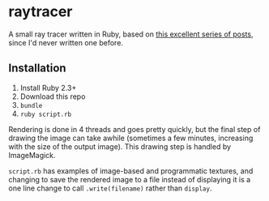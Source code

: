 # raytracer

A small ray tracer written in Ruby, based on
[this excellent series of posts](https://bheisler.github.io/post/writing-raytracer-in-rust-part-1/),
since I'd never written one before.

## Installation

1. Install Ruby 2.3+
1. Download this repo
1. `bundle`
1. `ruby script.rb`

Rendering is done in 4 threads and goes pretty quickly, but the final step of
drawing the image can take awhile (sometimes a few minutes, increasing with
the size of the output image). This drawing step is handled by ImageMagick.

`script.rb` has examples of image-based and programmatic textures, and changing
to save the rendered image to a file instead of displaying it is a one line
change to call `.write(filename)` rather than `display`.